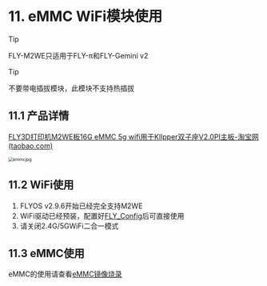 # 11. eMMC WiFi模块使用

> [!TIP]
> FLY-M2WE只适用于FLY-π和FLY-Gemini v2

> [!TIP]
> 不要带电插拔模块，此模块不支持热插拔

## 11.1 产品详情

[FLY3D打印机M2WE板16G eMMC 5g wifi用于KlIpper双子座V2.0PI主板-淘宝网 (taobao.com)](https://item.taobao.com/item.htm?spm=a230r.1.14.6.1a4840a8a8t04w&id=685372879431&ns=1&abbucket=16#detail "点击即可跳转")

<img src="../../images/boards/fly_pi/emmcjpg.jpg" alt="emmcjpg" style="zoom:60%;" />

## 11.2 WiFi使用

1. FLYOS v2.9.6开始已经完全支持M2WE
2. WiFi驱动已经预装，配置好[FLY_Config](/board/fly_pi/FLY_π_description2 "点击即可跳转")后可直接使用
3. 请关闭2.4G/5GWiFi二合一模式

## 11.3 eMMC使用

eMMC的使用请查看[eMMC镜像烧录](/board/fly_pi/FLY_π_mirror?id=_222-fly_m2weemmc镜像烧录 "点击即可跳转")